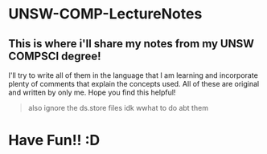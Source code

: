 # UNSW-COMP-LectureNotes

## This is where i'll share my notes from my UNSW COMPSCI degree!

I'll try to write all of them in the language that I am learning and incorporate plenty of comments that explain the concepts used. 
All of these are original and written by only me. Hope you find this helpful!

>also ignore the ds.store files idk wwhat to do abt them

# Have Fun!! :D
